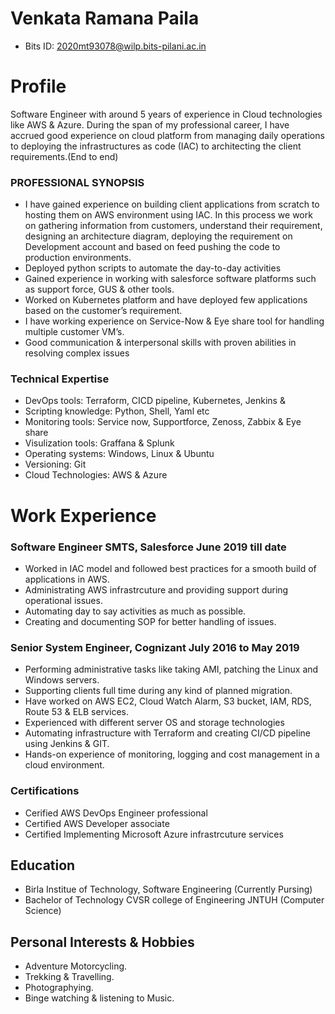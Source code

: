 # Venkata Ramana Paila
- Bits ID: 2020mt93078@wilp.bits-pilani.ac.in


# Profile

Software Engineer with around 5 years of experience in Cloud technologies like AWS & Azure. During the span of my professional career, I have accrued good experience on cloud platform from managing daily operations to deploying the infrastructures as code (IAC) to architecting the client requirements.(End to end)

### PROFESSIONAL SYNOPSIS

* I have gained experience on building client applications from scratch to hosting them on AWS environment using IAC. In this process we work on gathering information from  customers, understand their requirement, designing an architecture diagram, deploying the requirement on Development account and based on feed pushing the code to production environments.
* Deployed python scripts to automate the day-to-day activities
* Gained experience in working with salesforce software platforms such as support force, GUS & other tools.
* Worked on Kubernetes platform and have deployed few applications based on the customer’s requirement.
* I have working experience on Service-Now & Eye share tool for handling multiple customer VM’s.
*	Good communication & interpersonal skills with proven abilities in resolving complex issues

### Technical Expertise

* DevOps tools: Terraform, CICD pipeline, Kubernetes, Jenkins & 
* Scripting knowledge: Python, Shell, Yaml etc
* Monitoring tools: Service now, Supportforce, Zenoss, Zabbix & Eye share 
* Visulization tools: Graffana & Splunk
* Operating systems: Windows, Linux & Ubuntu
* Versioning: Git
* Cloud Technologies: AWS & Azure

# Work Experience

### Software Engineer SMTS, Salesforce June 2019 till date

* Worked in IAC model and followed best practices for a smooth build of applications in AWS.
* Administrating AWS infrastrcuture and providing support during operational issues.
* Automating day to say activities as much as possible.
* Creating and documenting SOP for better handling of issues.

### Senior System Engineer, Cognizant July 2016 to May 2019

* Performing administrative tasks like taking AMI, patching the Linux and Windows servers.
* Supporting clients full time during any kind of planned migration.
* Have worked on AWS EC2, Cloud Watch Alarm, S3 bucket, IAM, RDS, Route 53 & ELB services.
* Experienced with different server OS and storage technologies
* Automating infrastructure with Terraform and creating CI/CD pipeline using Jenkins & GIT.
* Hands-on experience of monitoring, logging and cost management in a cloud environment.

### Certifications

* Cerified AWS DevOps Engineer professional
* Certified AWS Developer associate 
* Certified Implementing Microsoft Azure infrastrcuture services

## Education

* Birla Institue of Technology, Software Engineering (Currently Pursing)
* Bachelor of Technology CVSR college of Engineering JNTUH (Computer Science)

## Personal Interests & Hobbies

* Adventure Motorcycling.
* Trekking & Travelling.
* Photographying.
* Binge watching & listening to Music. 
